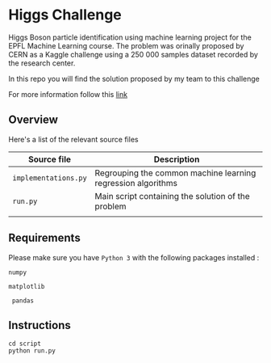 # Higgs Challenge

Higgs Boson particle identification using machine learning project for the EPFL Machine Learning course. The problem was 
orinally proposed by CERN as a Kaggle challenge using a 250 000 samples dataset recorded by the research center. 

In this repo you will find the solution proposed by my team to this challenge


For more information follow this [link](https://www.kaggle.com/c/higgs-boson/overview)

## Overview

Here's a list of the relevant source files 

|Source file|Description|
|---|---|
| `implementations.py`|Regrouping the common machine learning regression algorithms|
|`run.py`|Main script containing the solution of the problem|
|||
  

## Requirements

Please make sure you have `Python 3`  with the following packages installed : 

`numpy` 
 
 `matplotlib`  
 
` pandas`



## Instructions

~~~~shell
cd script
python run.py
~~~~

